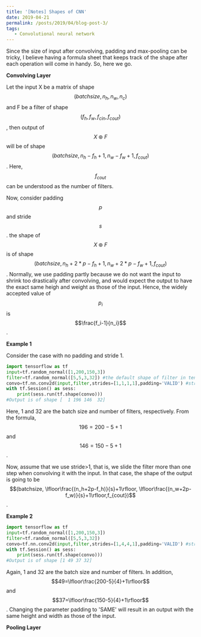 ```yaml
---
title: '[Notes] Shapes of CNN'
date: 2019-04-21
permalink: /posts/2019/04/blog-post-3/
tags:
   - Convolutional neural network
---
```


Since the size of input after convolving, padding and max-pooling can be tricky, I believe having a formula sheet that keeps track of the shape after each operation will come in handy. So, here we go.

**Convolving Layer**

Let the input X be a matrix of shape $$(batchsize,n_h,n_w,n_c)$$ and F be a filter of shape $$(f_h,f_w,f_{cin},f_{cout})$$, then output of $$X\circledast F$$ will be of shape $$(batchsize,n_h-f_h+1,n_w-f_w+1,f_{cout})$$. Here,
$$f_{cout}$$ can be understood as the number of filters.

Now, consider padding $$p$$ and stride $$s$$. the shape of $$X\circledast F$$ is of shape $$(batchsize,n_h+2*p-f_h+1,n_w+2*p-f_w+1,f_{cout})$$. Normally, we use padding partly because we do not want the input to shrink too drastically after convolving, and would expect the output to have the exact same heigh and weight as those of the input.
Hence, the widely accepted value of $$p_i$$ is $$\frac{f_i-1}{n_i}$$.

**Example 1**

Consider the case with no padding and stride 1.

```python
import tensorflow as tf
input=tf.random_normal([1,200,150,3])
filter=tf.random_normal([5,5,3,32]) #the default shape of filter in tensorflow is [f_h,f_w,fc_in,fc_out]
convo=tf.nn.conv2d(input,filter,strides=[1,1,1,1],padding='VALID') #stride =1 and no padding
with tf.Session() as sess:
	print(sess.run(tf.shape(convo)))
#Output is of shape [  1 196 146  32]
```

Here, 1 and 32 are the batch size and number of filters, respectively. From the formula, $$196=200-5+1$$ and $$146=150-5+1$$.

Now, assume that we use stride>1, that is, we slide the filter more than one step when convolving it with the input. In that case, the shape of the output is going to be $$(batchsize,
\lfloor\frac{(n_h+2p-f_h)}{s}+1\rfloor, \lfloor\frac{(n_w+2p-f_w)}{s}+1\rfloor,f_{cout})$$.

**Example 2**

```python
import tensorflow as tf
input=tf.random_normal([1,200,150,3])
filter=tf.random_normal([5,5,3,32])
convo=tf.nn.conv2d(input,filter,strides=[1,4,4,1],padding='VALID') #stride =4 and no padding
with tf.Session() as sess:
	print(sess.run(tf.shape(convo)))
#Output is of shape [1 49 37 32]
```

Again, 1 and 32 are the batch size and number of filters.  In addition, $$49=\lfloor\frac{200-5}{4}+1\rfloor$$ and $$37=\lfloor\frac{150-5}{4}+1\rfloor$$. Changing the parameter padding to 'SAME' will result in an output with the same height and width as those of the input.

**Pooling Layer**





